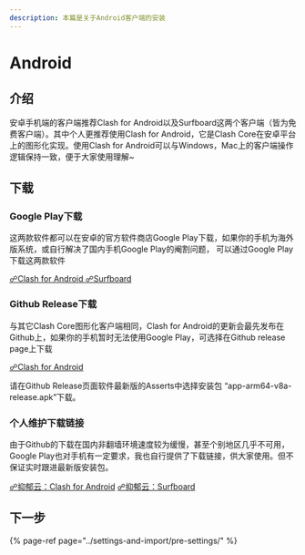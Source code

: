 ```yaml
---
description: 本篇是关于Android客户端的安装
---
```


# Android

## 介绍

安卓手机端的客户端推荐Clash for Android以及Surfboard这两个客户端（皆为免费客户端）。其中个人更推荐使用Clash for Android，它是Clash Core在安卓平台上的图形化实现。使用Clash for Android可以与Windows，Mac上的客户端操作逻辑保持一致，便于大家使用理解~

## 下载

### Google Play下载

这两款软件都可以在安卓的官方软件商店Google Play下载，如果你的手机为海外版系统，或自行解决了国内手机Google Play的阉割问题， 可以通过Google Play下载这两款软件

[☍Clash for Android ](https://play.google.com/store/apps/details?id=com.github.kr328.clash)           [☍Surfboard](https://play.google.com/store/apps/details?id=com.getsurfboard)

### Github Release下载

与其它Clash Core图形化客户端相同，Clash for Android的更新会最先发布在Github上，如果你的手机暂时无法使用Google Play，可选择在Github release page上下载

[☍Clash for Android](https://github.com/Kr328/ClashForAndroid/releases)

请在Github Release页面软件最新版的Asserts中选择安装包 “app-arm64-v8a-release.apk”下载。

### 个人维护下载链接

由于Github的下载在国内非翻墙环境速度较为缓慢，甚至个别地区几乎不可用，Google Play也对手机有一定要求，我也自行提供了下载链接，供大家使用。但不保证实时跟进最新版安装包。

[☍抑郁云：Clash for Android](https://panel.frustratingjoy.com/resources/Software/Clash-for-Android-v2.0.18.apk)            [☍抑郁云：Surfboard](https://panel.frustratingjoy.com/resources/Software/Surfboard-v1.2.4-build69.apk)

## 下一步

{% page-ref page="../settings-and-import/pre-settings/" %}

